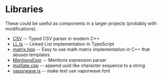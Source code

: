 # Libraries
These could be useful as components in a larger projects (probably with modifications).

- [CSV](csv.cpp) -- Typed CSV parser in modern C++
- [LL.ts](ll.ts) -- Linked List implementation in TypeScript
- [matrix.hpp](matrix.hpp) -- Easy to use math matrix implementation in C++ that abuses templates
- [MentionsExpr](mentions.hpp) -- Mentions expression parser
- [mutilate.cpp](mutilate.cpp) -- append uuid like character sequence to a string
- [vaporwave.js](vaporwave.js) -- make text use vaporwave font
